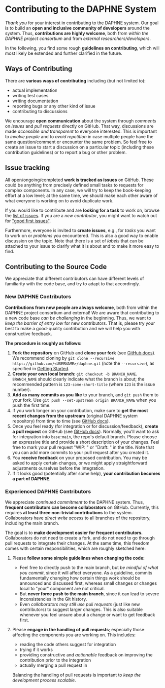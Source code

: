 <!--
Copyright 2021 The DAPHNE Consortium

Licensed under the Apache License, Version 2.0 (the "License");
you may not use this file except in compliance with the License.
You may obtain a copy of the License at

    http://www.apache.org/licenses/LICENSE-2.0

Unless required by applicable law or agreed to in writing, software
distributed under the License is distributed on an "AS IS" BASIS,
WITHOUT WARRANTIES OR CONDITIONS OF ANY KIND, either express or implied.
See the License for the specific language governing permissions and
limitations under the License.
-->

# Contributing to the DAPHNE System

*Thank you* for your interest in contributing to the DAPHNE system.
Our goal is to build an **open and inclusive community of developers** around the system.
Thus, **contributions are highly welcome**, both from *within the DAPHNE project consortium* and from *external researchers/developers*.

In the following, you find some rough **guidelines on contributing**, which will most likely be extended and further clarified in the future.

## Ways of Contributing

There are **various ways of contributing** including (but not limited to):
- actual implementation
- writing test cases
- writing documentation
- reporting bugs or any other kind of issue
- contributing to discussions

We encourage **open communication** about the system through *comments* on *issues* and *pull requests* directly on GitHub.
That way, discussions are made *accessible and transparent* to everyone interested.
This is important to *involve people* and to *avoid repetition* in case multiple people have the same question/comment or encounter the same problem.
So feel free to create an issue to start a discussion on a particular topic (including these contribution guidelines) or to report a bug or other problem.

## Issue tracking

All open/ongoing/completed **work is tracked as issues** on GitHub.
These could be anything from precisely defined small tasks to requests for complex components.
In any case, we will try to keep the book-keeping effort at a low level; at the same time, we should make each other aware of what everyone is working on to avoid duplicate work.

If you would like to contribute and are **looking for a task** to work on, browse the [list of issues](https://github.com/daphne-eu/daphne/issues).
If you are a *new contributor*, you might want to watch out for ["good first issues"](https://github.com/daphne-eu/daphne/issues?q=is%3Aissue+is%3Aopen+label%3A%22good+first+issue%22).

Furthermore, everyone is invited to **create issues**, e.g., for *tasks* you want to work on or *problems* you encountered.
This is also a good way to enable discussion on the topic.
Note that there is a set of *labels* that can be attached to your issue to clarify what it is about and to make it more easy to find.

## Contributing to the Source Code

We appreciate that different contributors can have different levels of familiarity with the code base, and try to adapt to that accordingly.

### New DAPHNE Contributors

**Contributions from new people are always welcome**, both from within the DAPHNE project consortium and external!
We are aware that contributing to a new code base *can be challenging* in the beginning.
Thus, we want to *keep the barrier of entry low* for new contributors.
That is, please try your best to make a good-quality contribution and we will help you with constructive feedback.

**The procedure is roughly as follows:**

1. **Fork the repository** on GitHub and **clone your fork** (see [GitHub docs](https://docs.github.com/en/get-started/quickstart/fork-a-repo)).
   We recommend cloning by `git clone --recursive https://github.com/<USERNAME>/daphne.git` (note the `--recursive`), as specified in [Getting Started](/doc/GettingStarted.md).
3. **Create your own local branch**: `git checkout -b BRANCH_NAME`.
   `BRANCH_NAME` should clearly indicate what the branch is about; the recommended pattern is `123-some-short-title` (where `123` is the issue number).
3. **Add as many commits as you like** to your branch, and `git push` them to your fork.
   Use `git push --set-upstream origin BRANCH_NAME` when you push the first time.
5. If you work longer on your contribution, make sure to **get the most recent changes from the upstream** (original DAPHNE system repository) from time to time (see [GitHub docs](https://docs.github.com/en/pull-requests/collaborating-with-pull-requests/working-with-forks/syncing-a-fork)).
6. Once you feel ready (for integration or for discussion/feedback), **create a pull request** on GitHub (see [GitHub docs](https://docs.github.com/en/pull-requests/collaborating-with-pull-requests/proposing-changes-to-your-work-with-pull-requests/creating-a-pull-request)).
   Normally, you'll want to ask for integration into `base:main`, the repo's default branch.
   Please choose an expressive title and provide a short description of your changes.
   Feel free to mark your pull request "WIP: " or "Draft: " in the title.
   Note that you can add more commits to your pull request after you created it.
6. You **receive feedback** on your proposed contribution.
   You may be asked to apply certain changes, or we might apply straightforward adjustments ourselves before the integration.
7. If it looks good (potentially after some help), **your contribution becomes a part of DAPHNE**.

### Experienced DAPHNE Contributors

We appreciate *continued commitment* to the DAPHNE system.
Thus, **frequent contributors can become collaborators** on GitHub.
Currently, this requires **at least three non-trivial contributions** to the system.
Collaborators have *direct write access* to all branches of the repository, including the main branch.

The goal is to **make development easier for frequent contributors**.
Collaborators do not need to create a fork, and do not need to go through pull requests to integrate their changes.
At the same time, this freedom comes with certain responsibilities, which are roughly sketched here:

1. Please **follow some simple guidelines when changing the code**:
   - Feel free to directly push to the main branch, but *be mindful of what you commit*, since it will affect everyone.
     As a guideline, commits fundamentally changing how certain things work should be announced and discussed first, whereas small changes or changes local to "your" component are not critical.
   - But **never force push to the main branch**, since it can lead to severe inconsistencies in the Git history.
   - Even *collaborators may still use pull requests* (just like new contributors) to suggest larger changes.
     This is also suitable whenever you feel unsure about a change or want to get feedback first.
2. Please **engage in the handling of pull requests**; especially those affecting the components you are working on.
   This includes:
   - reading the code others suggest for integration
   - trying if it works
   - providing constructive and *actionable* feedback on improving the contribution prior to the integration
   - actually merging a pull request in
   
   Balancing the handling of pull requests is important to *keep the development process scalable*.

